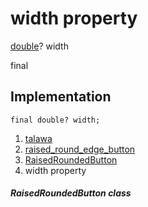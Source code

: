 
<div>

# width property

</div>


[double](https://api.flutter.dev/flutter/dart-core/double-class.html)?
width


final




## Implementation

``` language-dart
final double? width;
```







1.  [talawa](../../index.md)
2.  [raised_round_edge_button](../../widgets_raised_round_edge_button/)
3.  [RaisedRoundedButton](../../widgets_raised_round_edge_button/RaisedRoundedButton-class.md)
4.  width property

##### RaisedRoundedButton class







